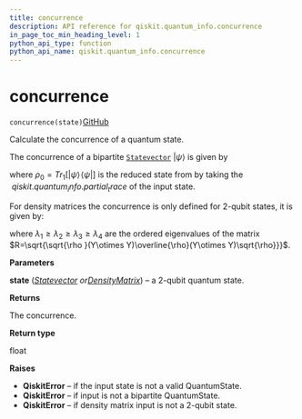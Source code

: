 ```yaml
---
title: concurrence
description: API reference for qiskit.quantum_info.concurrence
in_page_toc_min_heading_level: 1
python_api_type: function
python_api_name: qiskit.quantum_info.concurrence
---
```


# concurrence

<span id="qiskit.quantum_info.concurrence" />

`concurrence(state)`[GitHub](https://github.com/qiskit/qiskit/tree/stable/0.14/qiskit/quantum_info/states/measures.py "view source code")

Calculate the concurrence of a quantum state.

The concurrence of a bipartite [`Statevector`](qiskit.quantum_info.Statevector "qiskit.quantum_info.Statevector") $\vert \psi\rangle$ is given by

where $\rho_0 = Tr_1[\vert \psi\rangle\!\langle\psi\vert ]$ is the reduced state from by taking the $~qiskit.quantum_info.partial_trace$ of the input state.

For density matrices the concurrence is only defined for 2-qubit states, it is given by:

where $\lambda _1 \ge \lambda _2 \ge \lambda _3 \ge \lambda _4$ are the ordered eigenvalues of the matrix $R=\sqrt{\sqrt{\rho }(Y\otimes Y)\overline{\rho}(Y\otimes Y)\sqrt{\rho}}}$.

**Parameters**

**state** ([*Statevector*](qiskit.quantum_info.Statevector "qiskit.quantum_info.Statevector")  *or*[*DensityMatrix*](qiskit.quantum_info.DensityMatrix "qiskit.quantum_info.DensityMatrix")) – a 2-qubit quantum state.

**Returns**

The concurrence.

**Return type**

float

**Raises**

*   **QiskitError** – if the input state is not a valid QuantumState.
*   **QiskitError** – if input is not a bipartite QuantumState.
*   **QiskitError** – if density matrix input is not a 2-qubit state.

